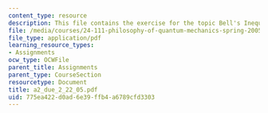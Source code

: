 ```yaml
---
content_type: resource
description: This file contains the exercise for the topic Bell's Inequalities.
file: /media/courses/24-111-philosophy-of-quantum-mechanics-spring-2005/775ea422d0ad6e39ffb4a6789cfd3303_a2_due_2_22_05.pdf
file_type: application/pdf
learning_resource_types:
- Assignments
ocw_type: OCWFile
parent_title: Assignments
parent_type: CourseSection
resourcetype: Document
title: a2_due_2_22_05.pdf
uid: 775ea422-d0ad-6e39-ffb4-a6789cfd3303
---
```

